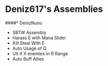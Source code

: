 # Deniz617's Assemblies


####* DenizNunu
  - SBTW Assembly
  - Harass E with Mana Slider
  - Kill Steal With E
  - Auto Usage of Q
  - Ult if X enemies in R Range
  - Auto Buff Allies


